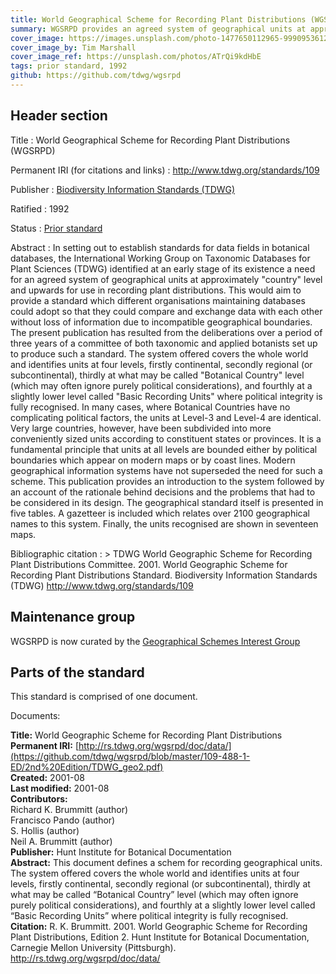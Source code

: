 ```yaml
---
title: World Geographical Scheme for Recording Plant Distributions (WGSRPD)
summary: WGSRPD provides an agreed system of geographical units at approximately "country" level and upwards for use in recording plant distributions. It allows adopting organizations to compare and exchange data with each other without loss of information due to incompatible geographical boundaries. The system offered covers the whole world and identifies units at four levels, firstly continental, secondly regional (or subcontinental), thirdly at what may be called "Botanical Country" level (which may often ignore purely political considerations), and fourthly at a slightly lower level called "Basic Recording Units" where political integrity is fully recognised.
cover_image: https://images.unsplash.com/photo-1477650112965-999095361212
cover_image_by: Tim Marshall
cover_image_ref: https://unsplash.com/photos/ATrQi9kdHbE
tags: prior standard, 1992
github: https://github.com/tdwg/wgsrpd
---
```


## Header section

Title
: World Geographical Scheme for Recording Plant Distributions (WGSRPD)

Permanent IRI (for citations and links)
: <http://www.tdwg.org/standards/109>

Publisher
: [Biodiversity Information Standards (TDWG)](https://www.tdwg.org/)

Ratified
: 1992

Status
: [Prior standard](https://www.tdwg.org/standards/status-and-categories/)

Abstract
: In setting out to establish standards for data fields in botanical databases, the International Working Group on Taxonomic Databases for Plant Sciences (TDWG) identified at an early stage of its existence a need for an agreed system of geographical units at approximately "country" level and upwards for use in recording plant distributions. This would aim to provide a standard which different organisations maintaining databases could adopt so that they could compare and exchange data with each other without loss of information due to incompatible geographical boundaries. The present publication has resulted from the deliberations over a period of three years of a committee of both taxonomic and applied botanists set up to produce such a standard. The system offered covers the whole world and identifies units at four levels, firstly continental, secondly regional (or subcontinental), thirdly at what may be called "Botanical Country" level (which may often ignore purely political considerations), and fourthly at a slightly lower level called "Basic Recording Units" where political integrity is fully recognised. In many cases, where Botanical Countries have no complicating political factors, the units at Level-3 and Level-4 are identical. Very large countries, however, have been subdivided into more conveniently sized units according to constituent states or provinces. It is a fundamental principle that units at all levels are bounded either by political boundaries which appear on modern maps or by coast lines. Modern geographical information systems have not superseded the need for such a scheme. This publication provides an introduction to the system followed by an account of the rationale behind decisions and the problems that had to be considered in its design. The geographical standard itself is presented in five tables. A gazetteer is included which relates over 2100 geographical names to this system. Finally, the units recognised are shown in seventeen maps.

Bibliographic citation
: > TDWG World Geographic Scheme for Recording Plant Distributions Committee. 2001. World Geographic Scheme for Recording Plant Distributions Standard. Biodiversity Information Standards (TDWG) http://www.tdwg.org/standards/109

## Maintenance group  
WGSRPD is now curated by the [Geographical Schemes Interest Group](https://www.tdwg.org/community/geoschemes/)

## Parts of the standard

This standard is comprised of one document. 

Documents:

**Title:** World Geographic Scheme for Recording Plant Distributions <br/>
**Permanent IRI:** [http://rs.tdwg.org/wgsrpd/doc/data/](https://github.com/tdwg/wgsrpd/blob/master/109-488-1-ED/2nd%20Edition/TDWG_geo2.pdf) <br/>
**Created:** 2001-08 <br/>
**Last modified:** 2001-08 <br/>
**Contributors:** <br/>
Richard K. Brummitt (author) <br/>
Francisco Pando (author) <br/>
S. Hollis (author) <br/>
Neil A. Brummitt (author) <br/>
**Publisher:** Hunt Institute for Botanical Documentation <br/>
**Abstract:** This document defines a schem for recording geographical units.  The system offered covers the whole world and identifies units at four levels, firstly continental, secondly regional (or subcontinental), thirdly at what may be called “Botanical Country” level (which may often ignore purely political considerations), and fourthly at a slightly lower level called “Basic Recording Units” where political integrity is fully recognised. <br/>
**Citation:** R. K. Brummitt. 2001. World Geographic Scheme for Recording Plant Distributions, Edition 2. Hunt Institute for Botanical Documentation, Carnegie Mellon University (Pittsburgh). http://rs.tdwg.org/wgsrpd/doc/data/

